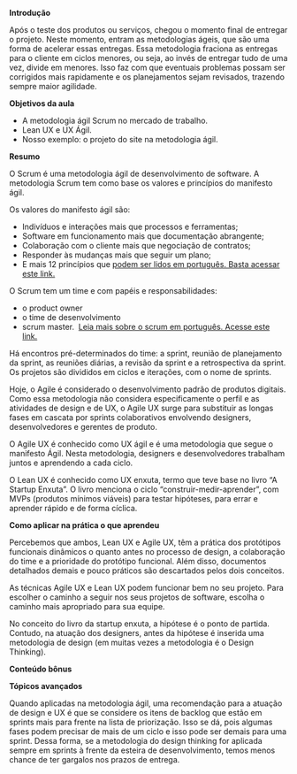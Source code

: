**Introdução**

Após o teste dos produtos ou serviços, chegou o momento final de entregar o projeto. Neste momento, entram as metodologias ágeis, que são uma forma de acelerar essas entregas. Essa metodologia fraciona as entregas para o cliente em ciclos menores, ou seja, ao invés de entregar tudo de uma vez, divide em menores. Isso faz com que eventuais problemas possam ser corrigidos mais rapidamente e os planejamentos sejam revisados, trazendo sempre maior agilidade.

**Objetivos da aula**

-   A metodologia ágil Scrum no mercado de trabalho.
-   Lean UX e UX Ágil.
-   Nosso exemplo: o projeto do site na metodologia ágil.

**Resumo**

O Scrum é uma metodologia ágil de desenvolvimento de software. A metodologia Scrum tem como base os valores e princípios do manifesto ágil.

Os valores do manifesto ágil são:

-   Indivíduos e interações mais que processos e ferramentas;
-   Software em funcionamento mais que documentação abrangente;
-   Colaboração com o cliente mais que negociação de contratos;
-   Responder às mudanças mais que seguir um plano;
-   E mais 12 princípios que [podem ser lidos em português. Basta acessar este link.](http://agilemanifesto.org/iso/ptbr/manifesto.html)

O Scrum tem um time e com papéis e responsabilidades:

-   o product owner
-   o time de desenvolvimento
-   scrum master.  [Leia mais sobre o scrum em português. Acesse este link.](https://scrumguides.org/docs/scrumguide/v1/Scrum-Guide-Portuguese-BR.pdf) 

Há encontros pré-determinados do time: a sprint, reunião de planejamento da sprint, as reuniões diárias, a revisão da sprint e a retrospectiva da sprint. Os projetos são divididos em ciclos e iterações, com o nome de sprints.

Hoje, o Agile é considerado o desenvolvimento padrão de produtos digitais. Como essa metodologia não considera especificamente o perfil e as atividades de design e de UX, o Agile UX surge para substituir as longas fases em cascata por sprints colaborativos envolvendo designers, desenvolvedores e gerentes de produto.

O Agile UX é conhecido como UX ágil e é uma metodologia que segue o manifesto Ágil. Nesta metodologia, designers e desenvolvedores trabalham juntos e aprendendo a cada ciclo.

O Lean UX é conhecido como UX enxuta, termo que teve base no livro “A Startup Enxuta”. O livro menciona o ciclo “construir-medir-aprender”, com MVPs (produtos mínimos viáveis) para testar hipóteses, para errar e aprender rápido e de forma cíclica.

**Como aplicar na prática o que aprendeu**

Percebemos que ambos, Lean UX e Agile UX, têm a prática dos protótipos funcionais dinâmicos o quanto antes no processo de design, a colaboração do time e a prioridade do protótipo funcional. Além disso, documentos detalhados demais e pouco práticos são descartados pelos dois conceitos.

As técnicas Agile UX e Lean UX podem funcionar bem no seu projeto. Para escolher o caminho a seguir nos seus projetos de software, escolha o caminho mais apropriado para sua equipe.

No conceito do livro da startup enxuta, a hipótese é o ponto de partida. Contudo, na atuação dos designers, antes da hipótese é inserida uma metodologia de design (em muitas vezes a metodologia é o Design Thinking).

**Conteúdo bônus**

**Tópicos avançados**

Quando aplicadas na metodologia ágil, uma recomendação para a atuação de design e UX é que se considere os itens de backlog que estão em sprints mais para frente na lista de priorização. Isso se dá, pois algumas fases podem precisar de mais de um ciclo e isso pode ser demais para uma sprint. Dessa forma, se a metodologia do design thinking for aplicada sempre em sprints à frente da esteira de desenvolvimento, temos menos chance de ter gargalos nos prazos de entrega.